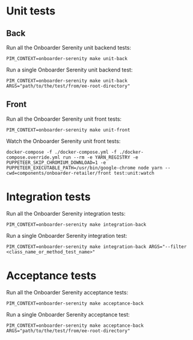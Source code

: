 # Unit tests

## Back
Run all the Onboarder Serenity unit backend tests:
```
PIM_CONTEXT=onboarder-serenity make unit-back
```

Run a single Onboarder Serenity unit backend test:
```
PIM_CONTEXT=onboarder-serenity make unit-back ARGS="path/to/the/test/from/ee-root-directory"
```

## Front

Run all the Onboarder Serenity unit front tests:
```
PIM_CONTEXT=onboarder-serenity make unit-front
```

Watch the Onboarder Serenity unit front tests:
```
docker-compose -f ./docker-compose.yml -f ./docker-compose.override.yml run --rm -e YARN_REGISTRY -e PUPPETEER_SKIP_CHROMIUM_DOWNLOAD=1 -e PUPPETEER_EXECUTABLE_PATH=/usr/bin/google-chrome node yarn --cwd=components/onboarder-retailer/front test:unit:watch
```

# Integration tests

Run all the Onboarder Serenity integration tests:
```
PIM_CONTEXT=onboarder-serenity make integration-back
```

Run a single Onboarder Serenity integration test:
```
PIM_CONTEXT=onboarder-serenity make integration-back ARGS="--filter <class_name_or_method_test_name>"
```

# Acceptance tests

Run all the Onboarder Serenity acceptance tests:
```
PIM_CONTEXT=onboarder-serenity make acceptance-back
```

Run a single Onboarder Serenity acceptance test:
```
PIM_CONTEXT=onboarder-serenity make acceptance-back ARGS="path/to/the/test/from/ee-root-directory"
```
